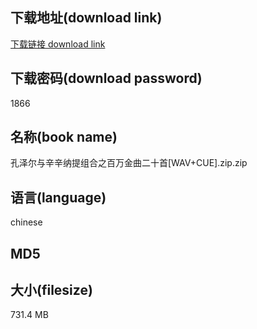 ## 下载地址(download link)
[下载链接 download link](https://voluble-croquembouche-d321dc.netlify.app/?s=%E5%AD%94%E6%B3%BD%E5%B0%94%E4%B8%8E%E8%BE%9B%E8%BE%9B%E7%BA%B3%E6%8F%90%E7%BB%84%E5%90%88%E4%B9%8B%E7%99%BE%E4%B8%87%E9%87%91%E6%9B%B2%E4%BA%8C%E5%8D%81%E9%A6%96%5BWAV%2BCUE%5D.zip)

## 下载密码(download password)
1866

## 名称(book name)
孔泽尔与辛辛纳提组合之百万金曲二十首[WAV+CUE].zip.zip

## 语言(language)
chinese

## MD5


## 大小(filesize)
731.4 MB
